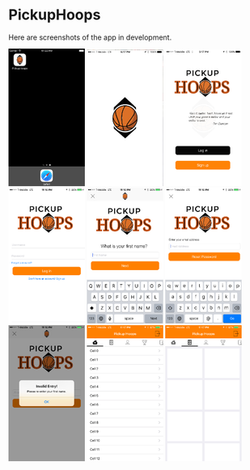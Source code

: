 # PickupHoops

Here are screenshots of the app in development.

<img src="Screenshots/AppIcon.png" alt="App Icon" width="30%" height="30%"/>
<img src="Screenshots/LaunchScreen.png" alt="Launch Screen" width="30%" height="30%"/>
<img src="Screenshots/FirstScreen.png" alt="First Screen" width="30%" height="30%"/>
<img src="Screenshots/LoginScreen.png" alt="Login Screen" width="30%" height="30%"/>
<img src="Screenshots/SignUp.png" alt="Sign up Screen" width="30%" height="30%"/>
<img src="Screenshots/ResetPassword.png" alt="Reset Password Screen" width="30%" height="30%"/>
<img src="Screenshots/Alert.png" alt="Alert Screen" width="30%" height="30%"/>
<img src="Screenshots/HomeScreen.png" alt="Home Screen" width="30%" height="30%"/>
<img src="Screenshots/GamesTab.png" alt="Games Tab Screen" width="30%" height="30%"/>


